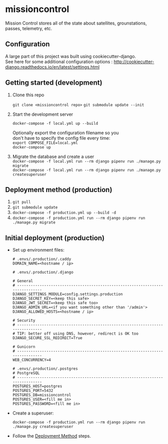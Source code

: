# missioncontrol  
Mission Control stores all of the state about satellites, grounstations, passes, telemetry, etc.  

## Configuration
A large part of this project was built using cookiecutter-django.  
See here for some additional configuration options : http://cookiecutter-django.readthedocs.io/en/latest/settings.html

## Getting started (development)
1. Clone this repo

    `git clone <missioncontrol repo>`
    `git submodule update --init`


2. Start the development server

      `docker-compose -f local.yml up --build`

      Optionally export the configuration filename so you  
      don't have to specify the config file every time:  
      `export COMPOSE_FILE=local.yml`  
      `docker-compose up`

3. Migrate the database and create a user  
      `docker-compose -f local.yml run --rm django pipenv run ./manage.py migrate`  
      `docker-compose -f local.yml run --rm django pipenv run ./manage.py createsuperuser`

## Deployment method (production)

1. `git pull`
2. `git submodule update`
3. `docker-compose -f production.yml up --build -d`
4. `docker-compose -f production.yml run --rm django pipenv run ./manage.py migrate`

## Initial deployment (production)

* Set up environment files:

    ```
    # .envs/.production/.caddy
    DOMAIN_NAME=<hostname / ip>
    ```

    ```
    # .envs/.production/.django

    # General
    # ------------------------------------------------------------------------------
    DJANGO_SETTINGS_MODULE=config.settings.production
    DJANGO_SECRET_KEY=<keep this safe>
    DJANGO_JWT_SECRET=<keep this safe too>
    DJANGO_ADMIN_URL=<if you want something other than '/admin'>
    DJANGO_ALLOWED_HOSTS=<hostname / ip>

    # Security
    # ------------------------------------------------------------------------------
    # TIP: better off using DNS, however, redirect is OK too
    DJANGO_SECURE_SSL_REDIRECT=True

    # Gunicorn
    # ------------------------------------------------------------------------------
    WEB_CONCURRENCY=4
    ```

    ```
    # .envs/.production/.postgres
    # PostgreSQL
    # ------------------------------------------------------------------------------
    POSTGRES_HOST=postgres
    POSTGRES_PORT=5432
    POSTGRES_DB=missioncontrol
    POSTGRES_USER=<fill me in>
    POSTGRES_PASSWORD=<fill me in>
    ```

* Create a superuser: 
    ```
    docker-compose -f production.yml run --rm django pipenv run ./manage.py createsuperuser
    ```

* Follow the [Deployment Method](#deployment-method) steps.